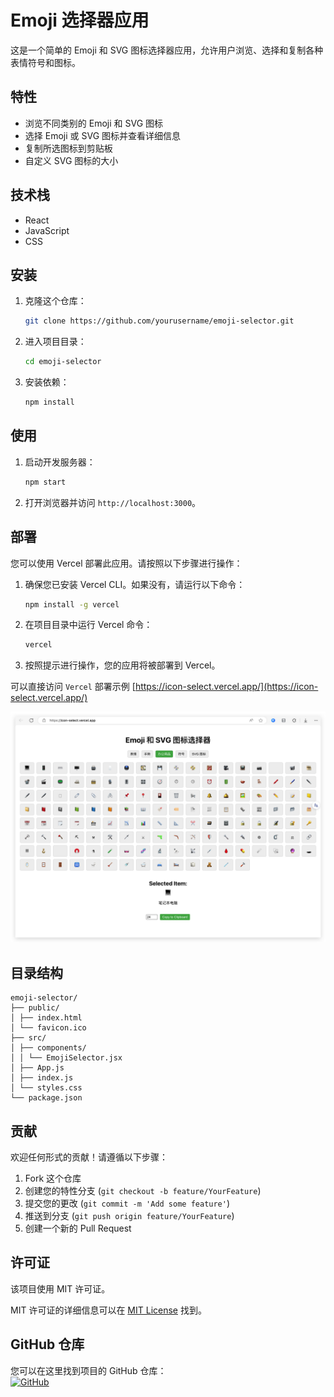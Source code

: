 # Emoji 选择器应用

这是一个简单的 Emoji 和 SVG 图标选择器应用，允许用户浏览、选择和复制各种表情符号和图标。

## 特性

- 浏览不同类别的 Emoji 和 SVG 图标
- 选择 Emoji 或 SVG 图标并查看详细信息
- 复制所选图标到剪贴板
- 自定义 SVG 图标的大小

## 技术栈

- React
- JavaScript
- CSS

## 安装

1. 克隆这个仓库：

   ```bash
   git clone https://github.com/yourusername/emoji-selector.git
   ```

2. 进入项目目录：

   ```bash
   cd emoji-selector
   ```

3. 安装依赖：

   ```bash
   npm install
   ```

## 使用

1. 启动开发服务器：

   ```bash
   npm start
   ```

2. 打开浏览器并访问 `http://localhost:3000`。

## 部署

您可以使用 Vercel 部署此应用。请按照以下步骤进行操作：

1. 确保您已安装 Vercel CLI。如果没有，请运行以下命令：

   ```bash
   npm install -g vercel
   ```

2. 在项目目录中运行 Vercel 命令：

   ```bash
   vercel
   ```

3. 按照提示进行操作，您的应用将被部署到 Vercel。

可以直接访问 `Vercel` 部署示例 [https://icon-select.vercel.app/](https://icon-select.vercel.app/)

<!-- SNAPSHOT -->
<img src="./snapshot.png" alt="snapshot" />

## 目录结构

```text
emoji-selector/
├── public/
│ ├── index.html
│ └── favicon.ico
├── src/
│ ├── components/
│ │ └── EmojiSelector.jsx
│ ├── App.js
│ ├── index.js
│ └── styles.css
└── package.json
```

## 贡献

欢迎任何形式的贡献！请遵循以下步骤：

1. Fork 这个仓库
2. 创建您的特性分支 (`git checkout -b feature/YourFeature`)
3. 提交您的更改 (`git commit -m 'Add some feature'`)
4. 推送到分支 (`git push origin feature/YourFeature`)
5. 创建一个新的 Pull Request

## 许可证

该项目使用 MIT 许可证。

MIT 许可证的详细信息可以在 [MIT License](https://opensource.org/licenses/MIT) 找到。

## GitHub 仓库

您可以在这里找到项目的 GitHub 仓库：  
[![GitHub](https://img.shields.io/badge/GitHub-Repository-blue?style=flat&logo=github)](https://github.com/tufeiping/emoji-select)